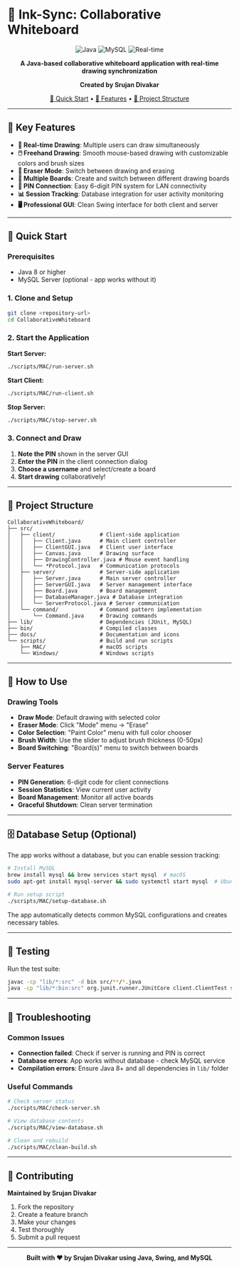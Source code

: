 # 🎨 Ink-Sync: Collaborative Whiteboard

<div align="center">

![Java](https://img.shields.io/badge/Java-ED8B00?style=for-the-badge&logo=java&logoColor=white)
![MySQL](https://img.shields.io/badge/MySQL-00000F?style=for-the-badge&logo=mysql&logoColor=white)
![Real-time](https://img.shields.io/badge/Real--time-Collaboration-00D4AA?style=for-the-badge)

**A Java-based collaborative whiteboard application with real-time drawing synchronization**

**Created by Srujan Divakar**

[🚀 Quick Start](#-quick-start) • [🎯 Features](#-features) • [📁 Project Structure](#-project-structure)

</div>

---

## 🎯 Key Features

- **🎨 Real-time Drawing**: Multiple users can draw simultaneously
- **🖱️ Freehand Drawing**: Smooth mouse-based drawing with customizable colors and brush sizes
- **🧽 Eraser Mode**: Switch between drawing and erasing
- **🔄 Multiple Boards**: Create and switch between different drawing boards
- **🔐 PIN Connection**: Easy 6-digit PIN system for LAN connectivity
- **📊 Session Tracking**: Database integration for user activity monitoring
- **🖥️ Professional GUI**: Clean Swing interface for both client and server

---

## 🚀 Quick Start

### Prerequisites
- Java 8 or higher
- MySQL Server (optional - app works without it)

### 1. Clone and Setup
```bash
git clone <repository-url>
cd CollaborativeWhiteboard
```

### 2. Start the Application

**Start Server:**
```bash
./scripts/MAC/run-server.sh
```

**Start Client:**
```bash
./scripts/MAC/run-client.sh
```

**Stop Server:**
```bash
./scripts/MAC/stop-server.sh
```

### 3. Connect and Draw
1. **Note the PIN** shown in the server GUI
2. **Enter the PIN** in the client connection dialog
3. **Choose a username** and select/create a board
4. **Start drawing** collaboratively!

---

## 📁 Project Structure

```
CollaborativeWhiteboard/
├── src/
│   ├── client/              # Client-side application
│   │   ├── Client.java      # Main client controller
│   │   ├── ClientGUI.java   # Client user interface
│   │   ├── Canvas.java      # Drawing surface
│   │   ├── DrawingController.java # Mouse event handling
│   │   └── *Protocol.java   # Communication protocols
│   ├── server/              # Server-side application
│   │   ├── Server.java      # Main server controller
│   │   ├── ServerGUI.java   # Server management interface
│   │   ├── Board.java       # Board management
│   │   ├── DatabaseManager.java # Database integration
│   │   └── ServerProtocol.java # Server communication
│   └── command/             # Command pattern implementation
│       └── Command.java     # Drawing commands
├── lib/                     # Dependencies (JUnit, MySQL)
├── bin/                     # Compiled classes
├── docs/                    # Documentation and icons
└── scripts/                 # Build and run scripts
    ├── MAC/                 # macOS scripts
    └── Windows/             # Windows scripts
```

---

## 🎨 How to Use

### Drawing Tools
- **Draw Mode**: Default drawing with selected color
- **Eraser Mode**: Click "Mode" menu → "Erase"
- **Color Selection**: "Paint Color" menu with full color chooser
- **Brush Width**: Use the slider to adjust brush thickness (0-50px)
- **Board Switching**: "Board(s)" menu to switch between boards

### Server Features
- **PIN Generation**: 6-digit code for client connections
- **Session Statistics**: View current user activity
- **Board Management**: Monitor all active boards
- **Graceful Shutdown**: Clean server termination

---

## 🗄️ Database Setup (Optional)

The app works without a database, but you can enable session tracking:

```bash
# Install MySQL
brew install mysql && brew services start mysql  # macOS
sudo apt-get install mysql-server && sudo systemctl start mysql  # Ubuntu

# Run setup script
./scripts/MAC/setup-database.sh
```

The app automatically detects common MySQL configurations and creates necessary tables.

---

## 🧪 Testing

Run the test suite:
```bash
javac -cp "lib/*:src" -d bin src/**/*.java
java -cp "lib/*:bin:src" org.junit.runner.JUnitCore client.ClientTest server.ServerTest
```

---

## 🐛 Troubleshooting

### Common Issues
- **Connection failed**: Check if server is running and PIN is correct
- **Database errors**: App works without database - check MySQL service
- **Compilation errors**: Ensure Java 8+ and all dependencies in `lib/` folder

### Useful Commands
```bash
# Check server status
./scripts/MAC/check-server.sh

# View database contents
./scripts/MAC/view-database.sh

# Clean and rebuild
./scripts/MAC/clean-build.sh
```

---

## 🤝 Contributing

**Maintained by Srujan Divakar**

1. Fork the repository
2. Create a feature branch
3. Make your changes
4. Test thoroughly
5. Submit a pull request

---

<div align="center">

**Built with ❤️ by Srujan Divakar using Java, Swing, and MySQL**

</div>
